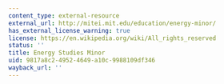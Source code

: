 ```yaml
---
content_type: external-resource
external_url: http://mitei.mit.edu/education/energy-minor/
has_external_license_warning: true
license: https://en.wikipedia.org/wiki/All_rights_reserved
status: ''
title: Energy Studies Minor
uid: 9817a8c2-4952-4649-a10c-9988109df346
wayback_url: ''
---
```

